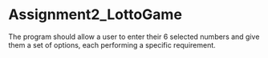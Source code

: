 # Assignment2_LottoGame
The program should allow a user to enter their 6 selected numbers and give them a set of options, each performing a specific requirement.
